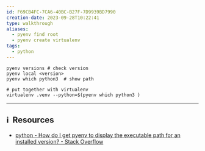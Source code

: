 ```yaml
---
id: F69CB4FC-7CA6-40BC-B27F-7D9939BD7990
creation-date: 2023-09-28T10:22:41
type: walkthrough
aliases:
  - pyenv find root
  - pyenv create virtualenv
tags:
  - python
---
```


```shell
pyenv versions # check version
pyenv local <version>
pyenv which python3  # show path

# put together with virtualenv 
virtualenv .venv --python=$(pyenv which python3 )
```




---
## ℹ️  Resources
- [python - How do I get pyenv to display the executable path for an installed version? - Stack Overflow](https://stackoverflow.com/questions/73898903/how-do-i-get-pyenv-to-display-the-executable-path-for-an-installed-version)